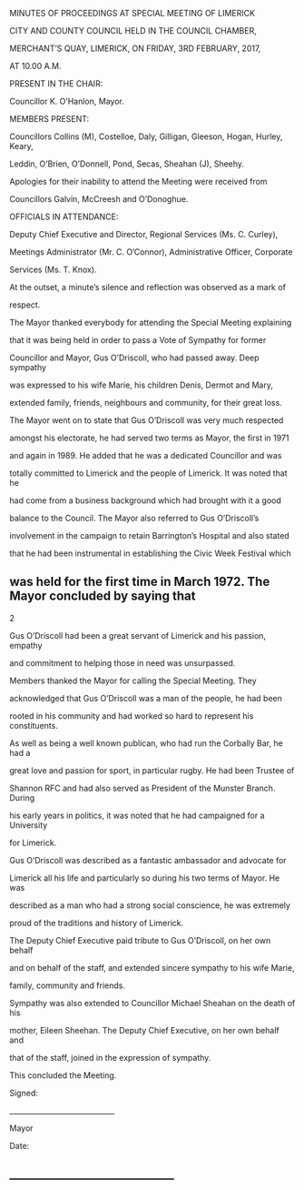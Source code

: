 MINUTES OF PROCEEDINGS AT SPECIAL MEETING OF LIMERICK

CITY AND COUNTY COUNCIL HELD IN THE COUNCIL CHAMBER,

MERCHANT’S QUAY, LIMERICK, ON FRIDAY, 3RD FEBRUARY, 2017,

AT 10.00 A.M.

PRESENT IN THE CHAIR:

Councillor K. O’Hanlon, Mayor.

MEMBERS PRESENT:

Councillors Collins (M), Costelloe, Daly, Gilligan, Gleeson, Hogan, Hurley, Keary,

Leddin, O’Brien, O’Donnell, Pond, Secas, Sheahan (J), Sheehy.

Apologies for their inability to attend the Meeting were received from

Councillors Galvin, McCreesh and O’Donoghue.

OFFICIALS IN ATTENDANCE:

Deputy Chief Executive and Director, Regional Services (Ms. C. Curley),

Meetings Administrator (Mr. C. O’Connor), Administrative Officer, Corporate

Services (Ms. T. Knox).

At the outset, a minute’s silence and reflection was observed as a mark of

respect.

The Mayor thanked everybody for attending the Special Meeting explaining

that it was being held in order to pass a Vote of Sympathy for former

Councillor and Mayor, Gus O’Driscoll, who had passed away. Deep sympathy

was expressed to his wife Marie, his children Denis, Dermot and Mary,

extended family, friends, neighbours and community, for their great loss.

The Mayor went on to state that Gus O’Driscoll was very much respected

amongst his electorate, he had served two terms as Mayor, the first in 1971

and again in 1989. He added that he was a dedicated Councillor and was

totally committed to Limerick and the people of Limerick. It was noted that he

had come from a business background which had brought with it a good

balance to the Council. The Mayor also referred to Gus O’Driscoll’s

involvement in the campaign to retain Barrington’s Hospital and also stated

that he had been instrumental in establishing the Civic Week Festival which

was held for the first time in March 1972. The Mayor concluded by saying that
---
2

Gus O’Driscoll had been a great servant of Limerick and his passion, empathy

and commitment to helping those in need was unsurpassed.

Members thanked the Mayor for calling the Special Meeting. They

acknowledged that Gus O’Driscoll was a man of the people, he had been

rooted in his community and had worked so hard to represent his constituents.

As well as being a well known publican, who had run the Corbally Bar, he had a

great love and passion for sport, in particular rugby. He had been Trustee of

Shannon RFC and had also served as President of the Munster Branch. During

his early years in politics, it was noted that he had campaigned for a University

for Limerick.

Gus O’Driscoll was described as a fantastic ambassador and advocate for

Limerick all his life and particularly so during his two terms of Mayor. He was

described as a man who had a strong social conscience, he was extremely

proud of the traditions and history of Limerick.

The Deputy Chief Executive paid tribute to Gus O’Driscoll, on her own behalf

and on behalf of the staff, and extended sincere sympathy to his wife Marie,

family, community and friends.

Sympathy was also extended to Councillor Michael Sheahan on the death of his

mother, Eileen Sheehan. The Deputy Chief Executive, on her own behalf and

that of the staff, joined in the expression of sympathy.

This concluded the Meeting.

Signed:

\_\_\_\_\_\_\_\_\_\_\_\_\_\_\_\_\_\_\_\_\_\_\_\_\_\_\_\_\_

Mayor

Date:

\_\_\_\_\_\_\_\_\_\_\_\_\_\_\_\_\_\_\_\_\_\_\_\_\_\_\_\_\_
---
